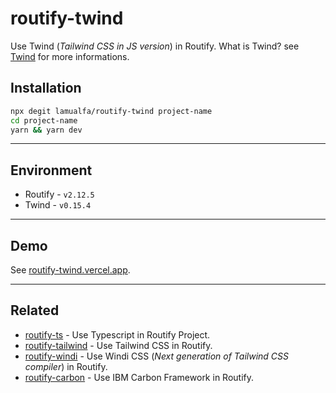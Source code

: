 # routify-twind

Use Twind (_Tailwind CSS in JS version_) in Routify. What is Twind? see [Twind](https://github.com/tw-in-js/twind) for more informations.

## Installation

```bash
npx degit lamualfa/routify-twind project-name
cd project-name
yarn && yarn dev
```

<hr>

## Environment

- Routify - `v2.12.5`
- Twind - `v0.15.4`

<hr>

## Demo

See [routify-twind.vercel.app](https://routify-twind.vercel.app/).

<hr>

## Related

- [routify-ts](https://github.com/lamualfa/routify-ts) - Use Typescript in Routify Project.
- [routify-tailwind](https://github.com/lamualfa/routify-tailwind) - Use Tailwind CSS in Routify.
- [routify-windi](https://github.com/lamualfa/routify-windi) - Use Windi CSS (_Next generation of Tailwind CSS compiler_) in Routify.
- [routify-carbon](https://github.com/lamualfa/routify-carbon) - Use IBM Carbon Framework in Routify.
